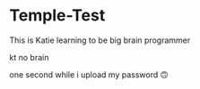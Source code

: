 # Temple-Test
This is Katie learning to be big brain programmer

kt no brain

one second while i upload my password 🙃
